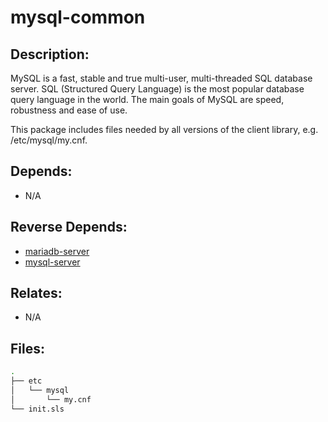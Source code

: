 # mysql-common

## Description:

MySQL is a fast, stable and true multi-user, multi-threaded SQL database server. SQL (Structured Query Language) is the most popular database query language in the world. The main goals of MySQL are speed, robustness and ease of use.

This package includes files needed by all versions of the client library, e.g. /etc/mysql/my.cnf.

## Depends:

  -  N/A

## Reverse Depends:

  -  [mariadb-server](/salt/mariadb-server)
  -  [mysql-server](/salt/mysql-server)

## Relates:

  -  N/A

## Files:

```bash
.
├── etc
│   └── mysql
│       └── my.cnf
└── init.sls
```
